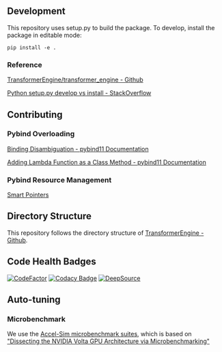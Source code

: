 
## Development
This repository uses setup.py to build the package. To develop, install the package in editable mode:
```
pip install -e .
```

### Reference
[TransformerEngine/transformer_engine - Github](https://github.com/NVIDIA/TransformerEngine/blob/main/transformer_engine/)

[Python setup.py develop vs install - StackOverflow](https://stackoverflow.com/a/19048754)

## Contributing
### Pybind Overloading
[Binding Disambiguation - pybind11 Documentation](https://pybind11.readthedocs.io/en/stable/classes.html#:~:text=We%20can%20disambiguate%20by%20casting%20them%20to%20function%20pointers)

[Adding Lambda Function as a Class Method - pybind11 Documentation](https://pybind11.readthedocs.io/en/stable/classes.html#:~:text=Unfortunately%2C%20there%20is%20no%20suitable%20functionality%20in%20the%20Pet%20data%20structure%2C%20and%20it%20would%20be%20nice%20if%20we%20did%20not%20have%20to%20change%20it.)

### Pybind Resource Management
[Smart Pointers](https://pybind11.readthedocs.io/en/stable/advanced/smart_ptrs.html)

## Directory Structure
This repository follows the directory structure of [TransformerEngine - Github](github.com/NVIDIA/TransformerEngine/).

## Code Health Badges
[![CodeFactor](https://www.codefactor.io/repository/github/k-wu/intrasm_engine/badge?s=749489c3b14056d2ece1446c9f6f3e55572069b3)](https://www.codefactor.io/repository/github/k-wu/intrasm_engine)
[![Codacy Badge](https://app.codacy.com/project/badge/Grade/efbb131ba609458c8a586ea63c2534e2)](https://app.codacy.com?utm_source=gh&utm_medium=referral&utm_content=&utm_campaign=Badge_grade)
[![DeepSource](https://app.deepsource.com/gh/K-Wu/intrasm_engine.svg/?label=active+issues&show_trend=true&token=OE3XZsUS8QPEMWILgPiJbtGG)](https://app.deepsource.com/gh/K-Wu/intrasm_engine/)

## Auto-tuning
### Microbenchmark
We use the [Accel-Sim microbenchmark suites](https://github.com/accel-sim/gpu-app-collection/blob/release/src/cuda/GPU_Microbenchmark/), which is based on ["Dissecting the NVIDIA Volta GPU Architecture via Microbenchmarking"](https://arxiv.org/pdf/1804.06826.pdf)